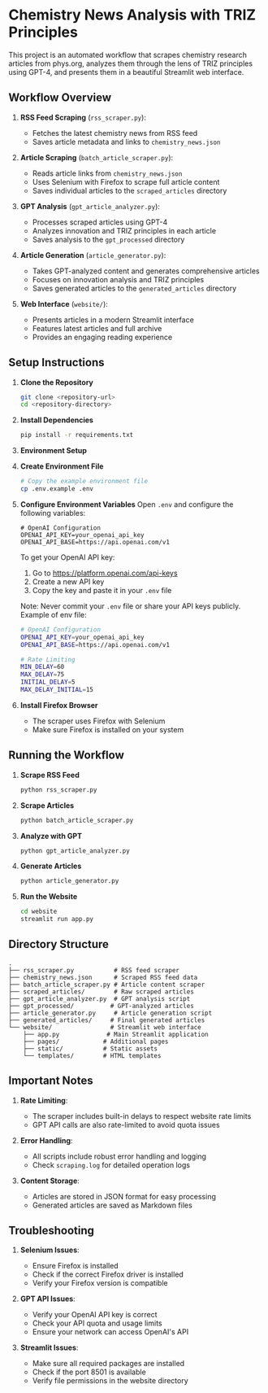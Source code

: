 # Chemistry News Analysis with TRIZ Principles

This project is an automated workflow that scrapes chemistry research articles from phys.org, analyzes them through the lens of TRIZ principles using GPT-4, and presents them in a beautiful Streamlit web interface.

## Workflow Overview

1. **RSS Feed Scraping** (`rss_scraper.py`): 
   - Fetches the latest chemistry news from RSS feed
   - Saves article metadata and links to `chemistry_news.json`

2. **Article Scraping** (`batch_article_scraper.py`):
   - Reads article links from `chemistry_news.json`
   - Uses Selenium with Firefox to scrape full article content
   - Saves individual articles to the `scraped_articles` directory

3. **GPT Analysis** (`gpt_article_analyzer.py`):
   - Processes scraped articles using GPT-4
   - Analyzes innovation and TRIZ principles in each article
   - Saves analysis to the `gpt_processed` directory

4. **Article Generation** (`article_generator.py`):
   - Takes GPT-analyzed content and generates comprehensive articles
   - Focuses on innovation analysis and TRIZ principles
   - Saves generated articles to the `generated_articles` directory

5. **Web Interface** (`website/`):
   - Presents articles in a modern Streamlit interface
   - Features latest articles and full archive
   - Provides an engaging reading experience

## Setup Instructions

1. **Clone the Repository**
   ```bash
   git clone <repository-url>
   cd <repository-directory>
   ```

2. **Install Dependencies**
   ```bash
   pip install -r requirements.txt
   ```

3. **Environment Setup**

1. **Create Environment File**
   ```bash
   # Copy the example environment file
   cp .env.example .env
   ```

2. **Configure Environment Variables**
   Open `.env` and configure the following variables:
   ```
   # OpenAI Configuration
   OPENAI_API_KEY=your_openai_api_key
   OPENAI_API_BASE=https://api.openai.com/v1
   ```
   
   To get your OpenAI API key:
   1. Go to https://platform.openai.com/api-keys
   2. Create a new API key
   3. Copy the key and paste it in your `.env` file

   Note: Never commit your `.env` file or share your API keys publicly.
   Example of env file:
   ```bash
   # OpenAI Configuration
   OPENAI_API_KEY=your_openai_api_key
   OPENAI_API_BASE=https://api.openai.com/v1

   # Rate Limiting
   MIN_DELAY=60
   MAX_DELAY=75
   INITIAL_DELAY=5
   MAX_DELAY_INITIAL=15
   ```

4. **Install Firefox Browser**
   - The scraper uses Firefox with Selenium
   - Make sure Firefox is installed on your system

## Running the Workflow

1. **Scrape RSS Feed**
   ```bash
   python rss_scraper.py
   ```

2. **Scrape Articles**
   ```bash
   python batch_article_scraper.py
   ```

3. **Analyze with GPT**
   ```bash
   python gpt_article_analyzer.py
   ```

4. **Generate Articles**
   ```bash
   python article_generator.py
   ```

5. **Run the Website**
   ```bash
   cd website
   streamlit run app.py
   ```

## Directory Structure

```
.
├── rss_scraper.py           # RSS feed scraper
├── chemistry_news.json      # Scraped RSS feed data
├── batch_article_scraper.py # Article content scraper
├── scraped_articles/        # Raw scraped articles
├── gpt_article_analyzer.py  # GPT analysis script
├── gpt_processed/          # GPT-analyzed articles
├── article_generator.py     # Article generation script
├── generated_articles/     # Final generated articles
└── website/                # Streamlit web interface
    ├── app.py             # Main Streamlit application
    ├── pages/            # Additional pages
    ├── static/           # Static assets
    └── templates/        # HTML templates
```

## Important Notes

1. **Rate Limiting**:
   - The scraper includes built-in delays to respect website rate limits
   - GPT API calls are also rate-limited to avoid quota issues

2. **Error Handling**:
   - All scripts include robust error handling and logging
   - Check `scraping.log` for detailed operation logs

3. **Content Storage**:
   - Articles are stored in JSON format for easy processing
   - Generated articles are saved as Markdown files

## Troubleshooting

1. **Selenium Issues**:
   - Ensure Firefox is installed
   - Check if the correct Firefox driver is installed
   - Verify your Firefox version is compatible

2. **GPT API Issues**:
   - Verify your OpenAI API key is correct
   - Check your API quota and usage limits
   - Ensure your network can access OpenAI's API

3. **Streamlit Issues**:
   - Make sure all required packages are installed
   - Check if the port 8501 is available
   - Verify file permissions in the website directory


